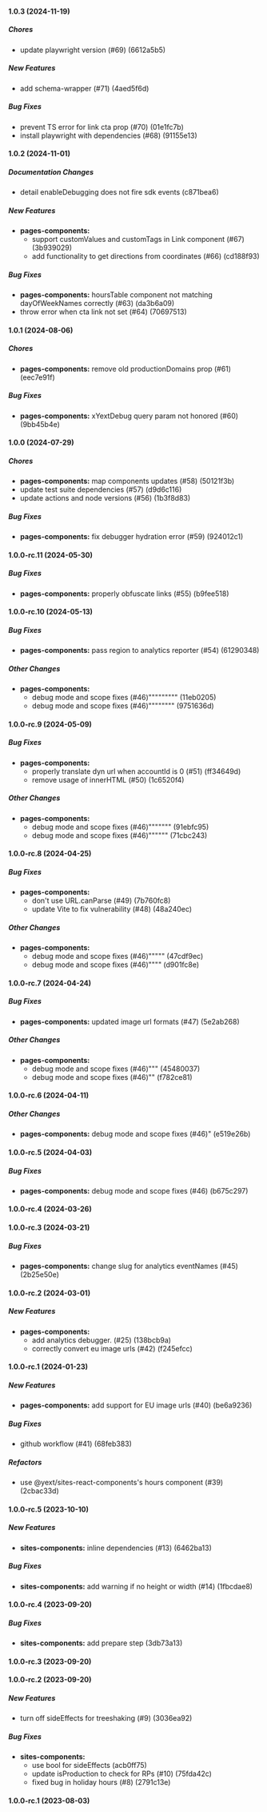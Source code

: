#### 1.0.3 (2024-11-19)

##### Chores

*  update playwright version (#69) (6612a5b5)

##### New Features

*  add schema-wrapper (#71) (4aed5f6d)

##### Bug Fixes

*  prevent TS error for link cta prop (#70) (01e1fc7b)
*  install playwright with dependencies (#68) (91155e13)

#### 1.0.2 (2024-11-01)

##### Documentation Changes

- detail enableDebugging does not fire sdk events (c871bea6)

##### New Features

- **pages-components:**
  - support customValues and customTags in Link component (#67) (3b939029)
  - add functionality to get directions from coordinates (#66) (cd188f93)

##### Bug Fixes

- **pages-components:** hoursTable component not matching dayOfWeekNames correctly (#63) (da3b6a09)
- throw error when cta link not set (#64) (70697513)

#### 1.0.1 (2024-08-06)

##### Chores

- **pages-components:** remove old productionDomains prop (#61) (eec7e91f)

##### Bug Fixes

- **pages-components:** xYextDebug query param not honored (#60) (9bb45b4e)

#### 1.0.0 (2024-07-29)

##### Chores

- **pages-components:** map components updates (#58) (50121f3b)
- update test suite dependencies (#57) (d9d6c116)
- update actions and node versions (#56) (1b3f8d83)

##### Bug Fixes

- **pages-components:** fix debugger hydration error (#59) (924012c1)

#### 1.0.0-rc.11 (2024-05-30)

##### Bug Fixes

- **pages-components:** properly obfuscate links (#55) (b9fee518)

#### 1.0.0-rc.10 (2024-05-13)

##### Bug Fixes

- **pages-components:** pass region to analytics reporter (#54) (61290348)

##### Other Changes

- **pages-components:**
  - debug mode and scope fixes (#46)""""""""" (11eb0205)
  - debug mode and scope fixes (#46)"""""""" (9751636d)

#### 1.0.0-rc.9 (2024-05-09)

##### Bug Fixes

- **pages-components:**
  - properly translate dyn url when accountId is 0 (#51) (ff34649d)
  - remove usage of innerHTML (#50) (1c6520f4)

##### Other Changes

- **pages-components:**
  - debug mode and scope fixes (#46)""""""" (91ebfc95)
  - debug mode and scope fixes (#46)"""""" (71cbc243)

#### 1.0.0-rc.8 (2024-04-25)

##### Bug Fixes

- **pages-components:**
  - don't use URL.canParse (#49) (7b760fc8)
  - update Vite to fix vulnerability (#48) (48a240ec)

##### Other Changes

- **pages-components:**
  - debug mode and scope fixes (#46)""""" (47cdf9ec)
  - debug mode and scope fixes (#46)"""" (d901fc8e)

#### 1.0.0-rc.7 (2024-04-24)

##### Bug Fixes

- **pages-components:** updated image url formats (#47) (5e2ab268)

##### Other Changes

- **pages-components:**
  - debug mode and scope fixes (#46)""" (45480037)
  - debug mode and scope fixes (#46)"" (f782ce81)

#### 1.0.0-rc.6 (2024-04-11)

##### Other Changes

- **pages-components:** debug mode and scope fixes (#46)" (e519e26b)

#### 1.0.0-rc.5 (2024-04-03)

##### Bug Fixes

- **pages-components:** debug mode and scope fixes (#46) (b675c297)

#### 1.0.0-rc.4 (2024-03-26)

#### 1.0.0-rc.3 (2024-03-21)

##### Bug Fixes

- **pages-components:** change slug for analytics eventNames (#45) (2b25e50e)

#### 1.0.0-rc.2 (2024-03-01)

##### New Features

- **pages-components:**
  - add analytics debugger. (#25) (138bcb9a)
  - correctly convert eu image urls (#42) (f245efcc)

#### 1.0.0-rc.1 (2024-01-23)

##### New Features

- **pages-components:** add support for EU image urls (#40) (be6a9236)

##### Bug Fixes

- github workflow (#41) (68feb383)

##### Refactors

- use @yext/sites-react-components's hours component (#39) (2cbac33d)

#### 1.0.0-rc.5 (2023-10-10)

##### New Features

- **sites-components:** inline dependencies (#13) (6462ba13)

##### Bug Fixes

- **sites-components:** add warning if no height or width (#14) (1fbcdae8)

#### 1.0.0-rc.4 (2023-09-20)

##### Bug Fixes

- **sites-components:** add prepare step (3db73a13)

#### 1.0.0-rc.3 (2023-09-20)

#### 1.0.0-rc.2 (2023-09-20)

##### New Features

- turn off sideEffects for treeshaking (#9) (3036ea92)

##### Bug Fixes

- **sites-components:**
  - use bool for sideEffects (acb0ff75)
  - update isProduction to check for RPs (#10) (75fda42c)
  - fixed bug in holiday hours (#8) (2791c13e)

#### 1.0.0-rc.1 (2023-08-03)
